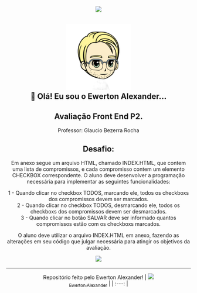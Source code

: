 <h3 align="center">
  <a align="center" href="https://github.com/DenverCoder1/readme-typing-svg"><img src="https://readme-typing-svg.herokuapp.com?&font=IBM+Plex+Sans&color=000000&size=25&lines=Bem+-+vindo+a+minha+página..." /></a>
</h3>

<h2 align="center"><img height="180em" src="https://github.com/Ewertonalex/Ewertonalex/blob/main/logo/zyro-image.png"/><br>👋 Olá! Eu sou o Ewerton Alexander...</h2>

<h2 align="center">Avaliação Front End P2.</h2>
<p align="center"> Professor: Glaucio Bezerra Rocha

<div align="center">
  
## Desafio:
  
Em anexo segue um arquivo HTML, chamado INDEX.HTML, que contem uma lista de compromissos, e cada compromisso contem um elemento CHECKBOX correspondente. O aluno deve desenvolver a programação necessária para implementar as seguintes funcionalidades:

1 - Quando clicar no checkbox TODOS, marcando ele, todos os checkboxs dos compromissos devem ser marcados.<br>
2 - Quando clicar no checkbox TODOS, desmarcando ele, todos os checkboxs dos compromissos devem ser desmarcados.<br>
3 - Quando clicar no botão SALVAR deve ser informado quantos compromissos estão com os checkboxs marcados.

O aluno deve utilizar o arquivo INDEX.HTML em anexo, fazendo as alterações em seu código que julgar necessária para atingir os objetivos da avaliação.

</div>
<div align="center">

<img height="600em" src="https://github.com/Ewertonalex/JavaScript/blob/master/2%C2%AA-Avalia%C3%A7%C3%A3ogit.gif"> 

</div>

---
  
<div align="center">
  
Repositório feito pelo <a>Ewerton Alexander</a>!
| [<img src="https://media-exp1.licdn.com/dms/image/C4D03AQFcNDKGDTzDyA/profile-displayphoto-shrink_200_200/0/1650539849703?e=1657152000&v=beta&t=2zrjYi2tMt8LPA84G2FxTQQSpU1Hh-rPsF0gVrwKD4E" width=115><br><sub>Ewerton Alexander</sub>](https://www.linkedin.com/in/ewerton-alexander-oliveira-batista-780869232/) |
| :---: |
  
</div>
